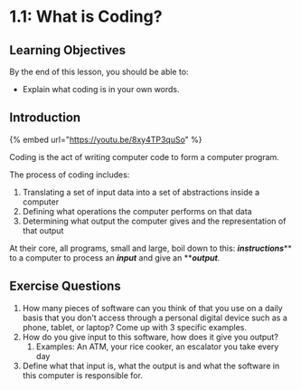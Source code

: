 # 1.1: What is Coding?

## Learning Objectives

By the end of this lesson, you should be able to:

* Explain what coding is in your own words.

## Introduction

{% embed url="https://youtu.be/8xy4TP3quSo" %}

Coding is the act of writing computer code to form a computer program.

The process of coding includes:

1. Translating a set of input data into a set of abstractions inside a computer
2. Defining what operations the computer performs on that data
3. Determining what output the computer gives and the representation of that output

At their core, all programs, small and large, boil down to this: _**instructions**_** to a computer to process an **_**input**_** and give an **_**output**_.

## Exercise Questions

1. How many pieces of software can you think of that you use on a daily basis that you don't access through a personal digital device such as a phone, tablet, or laptop? Come up with 3 specific examples.
2. How do you give input to this software, how does it give you output?
   1. Examples: An ATM, your rice cooker, an escalator you take every day
3. Define what that input is, what the output is and what the software in this computer is responsible for.
